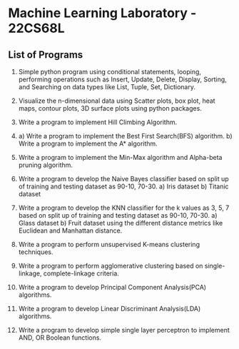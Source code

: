 # Machine Learning Laboratory - 22CS68L 

## List of Programs

1. Simple python program using conditional statements, looping, performing operations such as Insert, Update, Delete, Display, Sorting, and Searching on data types like List, Tuple, Set, Dictionary.

2. Visualize the n-dimensional data using Scatter plots, box plot, heat maps, contour plots, 3D surface plots using python packages.

3. Write a program to implement Hill Climbing Algorithm. 

4. a) Write a program to implement the Best First Search(BFS) algorithm.
   b) Write a program to implement the A* algorithm.

5. Write a program to implement the Min-Max algorithm and Alpha-beta pruning algorithm.

6. Write a program to develop the Naive Bayes classifier based on split up of training and testing dataset as 90-10, 70-30.
   a) Iris dataset
   b) Titanic dataset

7. Write a program to develop the KNN classifier for the k values as 3, 5, 7 based on split up of training and testing dataset as 90-10, 70-30.
   a) Glass dataset
   b) Fruit dataset
   using the different distance metrics like Euclidean and Manhattan distance.

8. Write a program to perform unsupervised K-means clustering techniques. 

9. Write a program to perform agglomerative clustering based on single-linkage, complete-linkage criteria.

10. Write a program to develop Principal Component Analysis(PCA) algorithms.

11. Write a program to develop Linear Discriminant Analysis(LDA) algorithms.

12. Write a program to develop simple single layer perceptron to implement AND, OR Boolean functions.
